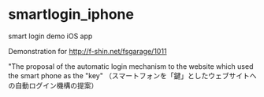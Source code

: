 # smartlogin_iphone
smart login demo iOS app

Demonstration for http://f-shin.net/fsgarage/1011

"The proposal of the automatic login mechanism to the website which
used the smart phone as the "key"
（スマートフォンを「鍵」としたウェブサイトへの自動ログイン機構の提案）

